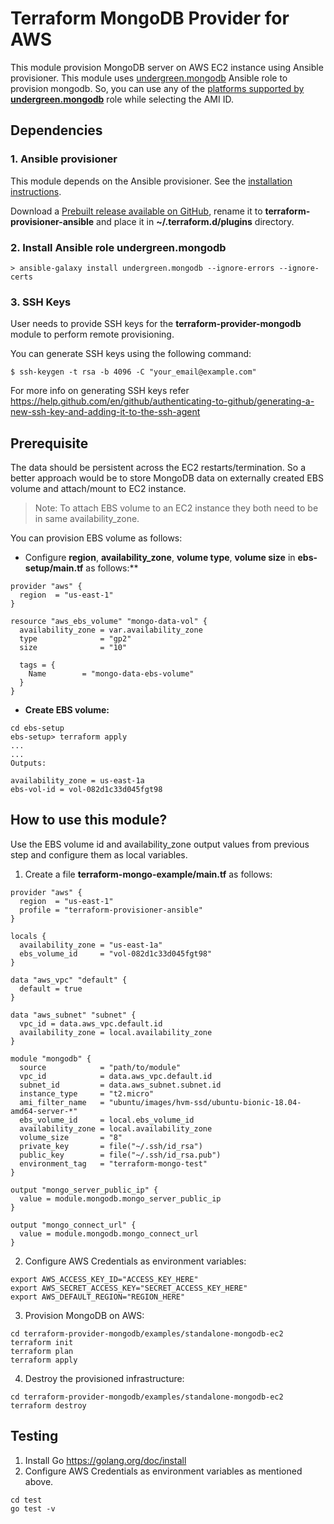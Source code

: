 # Terraform MongoDB Provider for AWS

This module provision MongoDB server on AWS EC2 instance using Ansible provisioner.
This module uses [undergreen.mongodb](https://galaxy.ansible.com/undergreen/mongodb) Ansible role to provision mongodb.
So, you can use any of the [platforms supported by **undergreen.mongodb**](https://github.com/UnderGreen/ansible-role-mongodb/blob/master/README.md) role while selecting the AMI ID.

## Dependencies

### 1. Ansible provisioner
This module depends on the Ansible provisioner. 
See the [installation instructions](https://github.com/radekg/terraform-provisioner-ansible#installation).

Download a [Prebuilt release available on GitHub](https://github.com/radekg/terraform-provisioner-ansible/releases),
rename it to **terraform-provisioner-ansible** and place it in **~/.terraform.d/plugins** directory.

### 2. Install Ansible role undergreen.mongodb

`> ansible-galaxy install undergreen.mongodb --ignore-errors --ignore-certs`

### 3. SSH Keys
User needs to provide SSH keys for the **terraform-provider-mongodb** module to perform remote provisioning.

You can generate SSH keys using the following command:

`$ ssh-keygen -t rsa -b 4096 -C "your_email@example.com"`

For more info on generating SSH keys refer https://help.github.com/en/github/authenticating-to-github/generating-a-new-ssh-key-and-adding-it-to-the-ssh-agent

## Prerequisite

The data should be persistent across the EC2 restarts/termination. 
So a better approach would be to store MongoDB data on externally created EBS volume and attach/mount to EC2 instance.

> Note: To attach EBS volume to an EC2 instance they both need to be in same availability_zone.

You can provision EBS volume as follows:

* Configure **region**, **availability_zone**, **volume type**, **volume size** in **ebs-setup/main.tf** as follows:**

```hcl-terraform
provider "aws" {
  region  = "us-east-1"
}

resource "aws_ebs_volume" "mongo-data-vol" {
  availability_zone = var.availability_zone
  type              = "gp2"
  size              = "10"

  tags = {
    Name        = "mongo-data-ebs-volume"
  }
}
```

* **Create EBS volume:**

```shell script
cd ebs-setup
ebs-setup> terraform apply
...
...
Outputs:

availability_zone = us-east-1a
ebs-vol-id = vol-082d1c33d045fgt98
```

## How to use this module?

Use the EBS volume id and availability_zone output values from previous step and configure them as local variables.

1. Create a file **terraform-mongo-example/main.tf** as follows:

```hcl-terraform
provider "aws" {
  region  = "us-east-1"
  profile = "terraform-provisioner-ansible"
}

locals {
  availability_zone = "us-east-1a"
  ebs_volume_id     = "vol-082d1c33d045fgt98"
}

data "aws_vpc" "default" {
  default = true
}

data "aws_subnet" "subnet" {
  vpc_id = data.aws_vpc.default.id
  availability_zone = local.availability_zone
}

module "mongodb" {
  source            = "path/to/module"
  vpc_id            = data.aws_vpc.default.id
  subnet_id         = data.aws_subnet.subnet.id
  instance_type     = "t2.micro"
  ami_filter_name   = "ubuntu/images/hvm-ssd/ubuntu-bionic-18.04-amd64-server-*"
  ebs_volume_id     = local.ebs_volume_id
  availability_zone = local.availability_zone
  volume_size       = "8"
  private_key       = file("~/.ssh/id_rsa")
  public_key        = file("~/.ssh/id_rsa.pub")
  environment_tag   = "terraform-mongo-test"
}

output "mongo_server_public_ip" {
  value = module.mongodb.mongo_server_public_ip
}

output "mongo_connect_url" {
  value = module.mongodb.mongo_connect_url
}
```

2. Configure AWS Credentials as environment variables:

```shell script
export AWS_ACCESS_KEY_ID="ACCESS_KEY_HERE"
export AWS_SECRET_ACCESS_KEY="SECRET_ACCESS_KEY_HERE"
export AWS_DEFAULT_REGION="REGION_HERE"
```

3. Provision MongoDB on AWS:

```shell script
cd terraform-provider-mongodb/examples/standalone-mongodb-ec2
terraform init
terraform plan
terraform apply
```

4. Destroy the provisioned infrastructure:

```shell script
cd terraform-provider-mongodb/examples/standalone-mongodb-ec2
terraform destroy
```

## Testing

1. Install Go https://golang.org/doc/install
2. Configure AWS Credentials as environment variables as mentioned above.

```shell script
cd test
go test -v
```